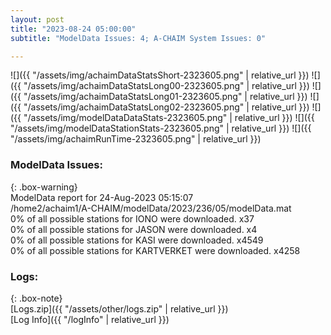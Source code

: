 ```yaml
---
layout: post
title: "2023-08-24 05:00:00"
subtitle: "ModelData Issues: 4; A-CHAIM System Issues: 0"

---
```


![]({{ "/assets/img/achaimDataStatsShort-2323605.png" | relative_url }})
![]({{ "/assets/img/achaimDataStatsLong00-2323605.png" | relative_url }})
![]({{ "/assets/img/achaimDataStatsLong01-2323605.png" | relative_url }})
![]({{ "/assets/img/achaimDataStatsLong02-2323605.png" | relative_url }})
![]({{ "/assets/img/modelDataDataStats-2323605.png" | relative_url }})
![]({{ "/assets/img/modelDataStationStats-2323605.png" | relative_url }})
![]({{ "/assets/img/achaimRunTime-2323605.png" | relative_url }})


### ModelData Issues:  
  
{: .box-warning}  
 ModelData report for 24-Aug-2023 05:15:07   
 /home2/achaim1/A-CHAIM/modelData/2023/236/05/modelData.mat   
 0% of all possible stations for IONO were downloaded. x37   
 0% of all possible stations for JASON were downloaded. x4   
 0% of all possible stations for KASI were downloaded. x4549   
 0% of all possible stations for KARTVERKET were downloaded. x4258   
  


### Logs:  
  
{: .box-note}  
[Logs.zip]({{ "/assets/other/logs.zip" | relative_url }})  
[Log Info]({{ "/logInfo" | relative_url }})  
